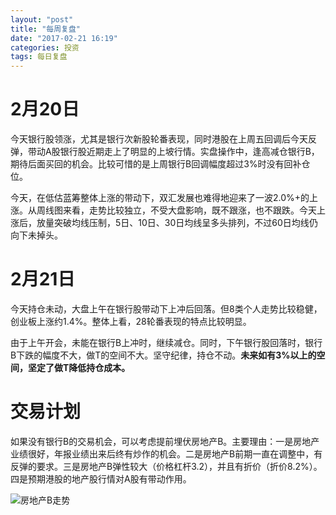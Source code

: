 ```yaml
---
layout: "post"
title: "每周复盘"
date: "2017-02-21 16:19"
categories: 投资
tags: 每日复盘
---
```


# 2月20日

今天银行股领涨，尤其是银行次新股轮番表现，同时港股在上周五回调后今天反弹，带动A股银行股近期走上了明显的上坡行情。实盘操作中，逢高减仓银行B，期待后面买回的机会。比较可惜的是上周银行B回调幅度超过3%时没有回补仓位。

今天，在低估蓝筹整体上涨的带动下，双汇发展也难得地迎来了一波2.0%+的上涨。从周线图来看，走势比较独立，不受大盘影响，既不跟涨，也不跟跌。今天上涨后，放量突破均线压制，5日、10日、30日均线呈多头排列，不过60日均线仍向下未掉头。

# 2月21日

今天持仓未动，大盘上午在银行股带动下上冲后回落。但8类个人走势比较稳健，创业板上涨约1.4%。整体上看，28轮番表现的特点比较明显。

由于上午开会，未能在银行B上冲时，继续减仓。同时，下午银行股回落时，银行B下跌的幅度不大，做T的空间不大。坚守纪律，持仓不动。**未来如有3%以上的空间，坚定了做T降低持仓成本。**

# 交易计划

如果没有银行B的交易机会，可以考虑提前埋伏房地产B。主要理由：一是房地产业绩很好，年报业绩出来后终有炒作的机会。二是房地产B前期一直在调整中，有反弹的要求。三是房地产B弹性较大（价格杠杆3.2），并且有折价（折价8.2%）。四是预期港股的地产股行情对A股有带动作用。

![房地产B走势](http://7xonmk.com1.z0.glb.clouddn.com/2017-02-22_21-40-37.png)
